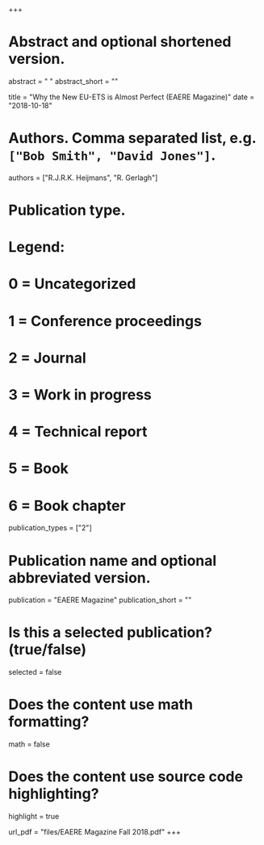 +++
# Abstract and optional shortened version.
abstract = " "
abstract_short = ""

title = "Why the New EU-ETS is Almost Perfect (EAERE Magazine)"
date = "2018-10-18"

# Authors. Comma separated list, e.g. `["Bob Smith", "David Jones"]`.
authors = ["R.J.R.K. Heijmans", "R. Gerlagh"]

# Publication type.
# Legend:
# 0 = Uncategorized
# 1 = Conference proceedings
# 2 = Journal
# 3 = Work in progress
# 4 = Technical report
# 5 = Book
# 6 = Book chapter
publication_types = ["2"]

# Publication name and optional abbreviated version.
publication = "EAERE Magazine"
publication_short = ""

# Is this a selected publication? (true/false)
selected = false


# Does the content use math formatting?
math = false

# Does the content use source code highlighting?
highlight = true

url_pdf = "files/EAERE Magazine Fall 2018.pdf"
+++
